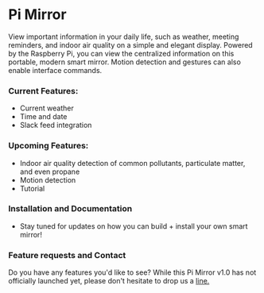 <h1 align="left">Pi Mirror</h1>

View important information in your daily life, such as weather, meeting reminders, and indoor air quality on a simple and elegant display. Powered by the Raspberry Pi, you can view the centralized information on this portable, modern smart mirror. Motion detection and gestures can also enable interface commands.

### Current Features:
- Current weather
- Time and date 
- Slack feed integration
 
### Upcoming Features:
- Indoor air quality detection of common pollutants, particulate matter, and even propane
- Motion detection
- Tutorial 

### Installation and Documentation
- Stay tuned for updates on how you can build + install your own smart mirror! 

### Feature requests and Contact
Do you have any features you'd like to see? While this Pi Mirror v1.0 has not officially launched yet, please don't hesitate to drop us a <a href="mailto:piomirrors@gmail.com">line.</a> 







